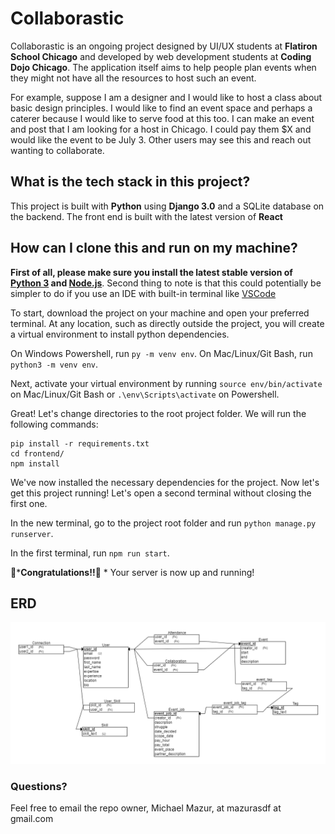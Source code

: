 # Collaborastic
  Collaborastic is an ongoing project designed by UI/UX students at **Flatiron School Chicago** and developed by web development students at **Coding Dojo Chicago**.
  The application itself aims to help people plan events when they might not have all the resources to host such an event.
  
  For example, suppose I am a designer and I would like to host a class about basic design principles. I would like to find an event space and perhaps 
  a caterer because I would like to serve food at this too. I can make an event and post that I am looking for a host in Chicago. I could pay 
  them $X and would like the event to be July 3. Other users may see this and reach out wanting to collaborate.
  
## What is the tech stack in this project?
  This project is built with **Python** using **Django 3.0** and a SQLite database on the backend. The front end is built with the latest version of **React**

## How can I clone this and run on my machine?
  **First of all, please make sure you install the latest stable version of [Python 3](https://www.python.org/downloads/) and [Node.js](https://nodejs.org/en/)**.
  Second thing to note is that this could potentially be simpler to do if you use an IDE with built-in terminal like [VSCode](https://code.visualstudio.com/)

  To start, download the project on your machine and open your preferred terminal.
  At any location, such as directly outside the project, you will create a virtual environment to install python dependencies.
  
  On Windows Powershell, run `py -m venv env`. On Mac/Linux/Git Bash, run `python3 -m venv env`.
  
  Next, activate your virtual environment by running `source env/bin/activate` on Mac/Linux/Git Bash or `.\env\Scripts\activate` on Powershell.
  
  Great! Let's change directories to the root project folder. We will run the following commands:
  ```
  pip install -r requirements.txt
  cd frontend/
  npm install
  ```
  We've now installed the necessary dependencies for the project. Now let's get this project running! Let's open a second terminal without closing the first one.
  
  In the new terminal, go to the project root folder and run `python manage.py runserver`.
  
  In the first terminal, run `npm run start`.
  
  :tada:***Congratulations!!**:tada: * Your server is now up and running!

  ## ERD
  ![Entity Relationship Diagram](/images/erd.png)
  
  
  ### Questions?
  Feel free to email the repo owner, Michael Mazur, at mazurasdf at gmail.com
